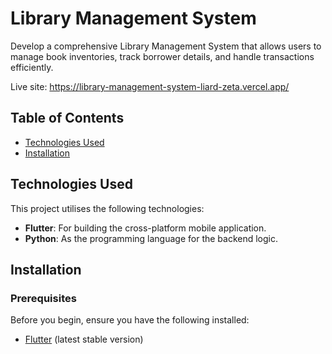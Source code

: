 # Library Management System

Develop a comprehensive Library Management System that allows users to manage book inventories, track borrower details, and handle transactions efficiently.

Live site: https://library-management-system-liard-zeta.vercel.app/
## Table of Contents

- [Technologies Used](#technologies-used)
- [Installation](#installation)


## Technologies Used

This project utilises the following technologies:

- **Flutter**: For building the cross-platform mobile application.
- **Python**: As the programming language for the backend logic.


## Installation

### Prerequisites

Before you begin, ensure you have the following installed:

- [Flutter](https://flutter.dev/docs/get-started/install) (latest stable version)

